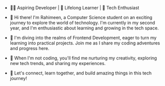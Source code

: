 - 👩‍💻 Aspiring Developer | 🌟 Lifelong Learner | 🚀 Tech Enthusiast

- 👋 Hi there! I'm Rahimeen, a Computer Science student on an exciting journey to explore the world of technology. I'm currently in my second year, and I'm enthusiastic about learning and growing in the tech space.

- 🌱 I'm diving into the realms of Frontend Development, eager to turn my learning into practical projects. Join me as I share my coding adventures and progress here.

- 🌈 When I'm not coding, you'll find me nurturing my creativity, exploring new tech trends, and sharing my experiences.

- 🌟 Let's connect, learn together, and build amazing things in this tech journey!
